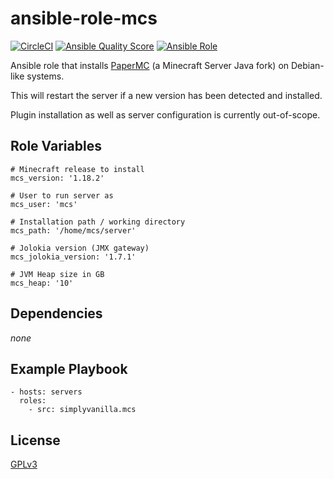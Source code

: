 # ansible-role-mcs

[![CircleCI](https://circleci.com/gh/SimplyVanilla/ansible-role-mcs/tree/main.svg?style=svg)](https://circleci.com/gh/SimplyVanilla/ansible-role-mcs/tree/main)
[![Ansible Quality Score](https://img.shields.io/ansible/quality/59026?style=flat-square)](https://galaxy.ansible.com/simplyvanilla/mcs)
[![Ansible Role](https://img.shields.io/ansible/role/d/59026?style=flat-square)](https://galaxy.ansible.com/simplyvanilla/mcs)

Ansible role that installs [PaperMC](https://papermc.io/) (a Minecraft Server Java fork) on Debian-like systems.

This will restart the server if a new version has been detected and installed.

Plugin installation as well as server configuration is currently out-of-scope.

## Role Variables

```
# Minecraft release to install
mcs_version: '1.18.2'

# User to run server as
mcs_user: 'mcs'

# Installation path / working directory
mcs_path: '/home/mcs/server'

# Jolokia version (JMX gateway)
mcs_jolokia_version: '1.7.1'

# JVM Heap size in GB
mcs_heap: '10'
```

## Dependencies

_none_

## Example Playbook

```
- hosts: servers
  roles:
    - src: simplyvanilla.mcs
```

## License

[GPLv3](LICENSE)

